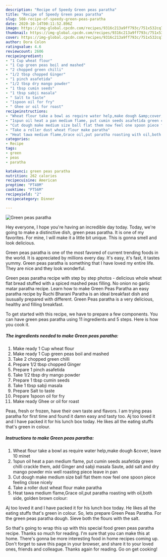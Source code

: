 ```yaml
---
description: "Recipe of Speedy Green peas paratha"
title: "Recipe of Speedy Green peas paratha"
slug: 508-recipe-of-speedy-green-peas-paratha
date: 2020-10-14T00:11:52.896Z
image: https://img-global.cpcdn.com/recipes/9316c213a9ff793c/751x532cq70/green-peas-paratha-recipe-main-photo.jpg
thumbnail: https://img-global.cpcdn.com/recipes/9316c213a9ff793c/751x532cq70/green-peas-paratha-recipe-main-photo.jpg
cover: https://img-global.cpcdn.com/recipes/9316c213a9ff793c/751x532cq70/green-peas-paratha-recipe-main-photo.jpg
author: Dora Colon
ratingvalue: 4.6
reviewcount: 2606
recipeingredient:
- "1 Cup wheat flour"
- "1 Cup green peas boil and mashed"
- "2 chopped green chilli"
- "1/2 tbsp chopped Ginger"
- "1 pinch asafetida"
- "1/2 tbsp dry mango powder"
- "1 tbsp cumin seeds"
- "1 tbsp sabji masala"
- " Salt to taste"
- "1spoon oil for fry"
- " Ghee or oil for roast"
recipeinstructions:
- "Wheat flour take a bowl as require water help,make dough &amp;cover, leave 10 minet"
- "1spun oil heat a pan medium flame, put cumin seeds asafetida green chilli crackle them, add Ginger and sabji masala Saute, add salt and dry mango powder mix well roasting piece leave in pan"
- "Cut dough make medium size ball flat them now feel one spoon piece feeling close nicely"
- "Take a roller dust wheat flour make paratha"
- "Heat tawa medium flame,Grace oil,put paratha roasting with oil,both side, golden brown colour:"
categories:
- Recipe
tags:
- green
- peas
- paratha

katakunci: green peas paratha 
nutrition: 262 calories
recipecuisine: American
preptime: "PT40M"
cooktime: "PT56M"
recipeyield: "2"
recipecategory: Dinner

---
```



![Green peas paratha](https://img-global.cpcdn.com/recipes/9316c213a9ff793c/751x532cq70/green-peas-paratha-recipe-main-photo.jpg)

Hey everyone, I hope you're having an incredible day today. Today, we're going to make a distinctive dish, green peas paratha. It is one of my favorites. For mine, I will make it a little bit unique. This is gonna smell and look delicious.

Green peas paratha is one of the most favored of current trending foods in the world. It is appreciated by millions every day. It's easy, it's fast, it tastes yummy. Green peas paratha is something that I have loved my entire life. They are nice and they look wonderful.

Green peas paratha recipe with step by step photos - delicious whole wheat flat bread stuffed with a spiced mashed peas filling. No onion no garlic matar paratha recipe. Learn how to make Green Peas Paratha an easy paratha recipe by Ruchi Bharani Paratha is an ideal breakfast dish and isusually prepared with different. Green Peas paratha is a very delicious, healthy and filling breakfast.


To get started with this recipe, we have to prepare a few components. You can have green peas paratha using 11 ingredients and 5 steps. Here is how you cook it.

<!--inarticleads1-->

##### The ingredients needed to make Green peas paratha:

1. Make ready 1 Cup wheat flour
1. Make ready 1 Cup green peas boil and mashed
1. Take 2 chopped green chilli
1. Prepare 1/2 tbsp chopped Ginger
1. Prepare 1 pinch asafetida
1. Take 1/2 tbsp dry mango powder
1. Prepare 1 tbsp cumin seeds
1. Take 1 tbsp sabji masala
1. Prepare  Salt to taste
1. Prepare 1spoon oil for fry
1. Make ready  Ghee or oil for roast


Peas, fresh or frozen, have their own taste and flavors. I am trying peas paratha for first time and found it damn easy and tasty too. Aj too loved it and I have packed it for his lunch box today. He likes all the eating stuffs that&#39;s green in colour. 

<!--inarticleads2-->

##### Instructions to make Green peas paratha:

1. Wheat flour take a bowl as require water help,make dough &amp;cover, leave 10 minet
1. 1spun oil heat a pan medium flame, put cumin seeds asafetida green chilli crackle them, add Ginger and sabji masala Saute, add salt and dry mango powder mix well roasting piece leave in pan
1. Cut dough make medium size ball flat them now feel one spoon piece feeling close nicely
1. Take a roller dust wheat flour make paratha
1. Heat tawa medium flame,Grace oil,put paratha roasting with oil,both side, golden brown colour:


Aj too loved it and I have packed it for his lunch box today. He likes all the eating stuffs that&#39;s green in colour. So, lets prepare Green Peas Paratha. For the green peas paratha dough. Sieve both the flours with the salt. 

So that's going to wrap this up with this special food green peas paratha recipe. Thanks so much for reading. I'm sure that you can make this at home. There's gonna be more interesting food in home recipes coming up. Don't forget to save this page in your browser, and share it to your loved ones, friends and colleague. Thanks again for reading. Go on get cooking!
